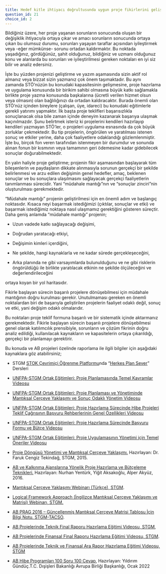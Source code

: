 ```yaml
---
title: Hedef kitle ihtiyacı doğrultusunda uygun proje fikirlerini geliştiriyoruz; ancak bunları proje teklifi olarak yazma konusunda dışarıdan desteğe ihtiyaç duyuyoruz.
question_id: 21
choice_id: 2
---
```

Bildiğiniz üzere, her proje yaşanan sorunların sonucunda oluşan bir değişiklik ihtiyacıyla ortaya çıkar ve amacı sorunların sonucunda ortaya çıkan bu olumsuz durumu, sorunları yaşayan taraflar açısından iyileştirmek veya -eğer mümkünse- sorunu ortadan kaldırmaktır. Bu noktada yaşadığınız, gördüğünüz, şahit olduğunuz, bildiğiniz ve uzmanı olduğunuz konu ve alanlarda bu sorunları ve iyileştirilmesi gereken noktaları en iyi siz bilir ve analiz edersiniz.

İşte bu yüzden projenizi geliştirme ve yazım aşamasında sizin aktif rol almanız veya bizzat sizin yazmanız çok önem taşımaktadır. Bu aynı zamanda STÖ’nüzün bu konudaki kapasitesinin gelişmesine, proje hazırlama ve uygulama konusunda bir birikim sahibi olmasına büyük katkı sağlamakla birlikte proje yazma konusunda başkalarına (ücretli verilen hizmet olsun veya olmasın) olan bağlılığınızı da ortadan kaldıracaktır. Burada önemli olan STÖ’nüz içinden bireylere (çalışan, üye, idareci) bu konudaki eğitimlerle gerekli yatırımı yapmaktır. İlk başta proje teklifleri başarısızlıkla sonuçlanacak olsa bile zaman içinde deneyim kazanarak başarıya ulaşmak kaçınılmazdır. Şunu belirtmek isteriz ki projelerini kendileri hazırlayıp kendileri yazmayan STÖ’ler, o projeleri uygulama esnasında da çok büyük zorluklar çekmektedir. Bu tip projelerin, öngörülen ve yaratılması istenen sonuç ve etkiler yerine, daha çok faaliyetlere odaklandığı gözlemlenmiştir. İşte bu, birçok fon veren tarafından istenmeyen bir durumdur ve sonunda alınan fonun bir kısmının veya tamamının geri ödemesine kadar gidebilecek sonuçlar doğurabilmektedir.

En yalın haliyle proje geliştirme; projenin fikir aşamasından başlayarak tüm bileşenlerin ve paydaşların dikkate alınmasıyla sorunun gerçekçi bir şekilde belirlenmesi ve arzu edilen değişimin genel hedefler, amaç, beklenen sonuçlar ve bu sonuçlara ulaşılmasını sağlayacak gerçekçi faaliyetlerin tanımlanması sürecidir. Yani “müdahale mantığı”nın ve “sonuçlar zinciri”nin oluşturulması gerekmektedir.

“Müdahale mantığı” projenin geliştirilmesi için en önemli adım ve başlangıç noktasıdır. Kısaca neyi başarmak istediğimizi (çıktılar, sonuçlar ve etki) ve başarmak istediğimiz noktaya nasıl ulaşmamız gerektiğini gösteren süreçtir. Daha geniş anlamda “müdahale mantığı” projenin;

- Uzun vadede katkı sağlayacağı değişimi,

- Doğrudan yaratacağı etkiyi,

- Değişimin kimleri içerdiğini,

- Ne şekilde, hangi kaynaklarla ve ne kadar sürede gerçekleşeceğini,

- Arka planında ne gibi varsayımlarda bulunulduğunu ve ne gibi risklerin öngörüldüğü ile birlikte yaratılacak etkinin ne şekilde ölçüleceğini ve değerlendirileceğini

ortaya koyan bir yol haritasıdır.

Fikirle başlayan sürecin başarılı projelere dönüşebilmesi için müdahale mantığının doğru kurulması gerekir. Unutulmaması gereken en önemli noktalardan biri de başarıyla geliştirilen projelerin faaliyet odaklı değil, sonuç ve etki, yani değişim odaklı olmalarıdır.

Bu noktaları proje teklif formuna başarılı ve bir sistematik içinde aktarmanız gerekmektedir. Fikirle başlayan sürecin başarılı projelere dönüşebilmesi genel olarak katılımcılık prensibiyle, sorunların ve çözüm fikrinin doğru analiz edildiği, kullanılacak kaynakların ve kapasitelerin ortaya çıkarıldığı, gerçekçi bir planlamayı gerektirir.

Bu konuda ve AB projeleri özelinde raporlama ile ilgili bilgiler için aşağıdaki kaynaklara göz atabilirsiniz;

- STGM [<u>STOK Çevrimiçi Öğrenme Platformu</u>](https://www.stgm.org.tr/stok-ogrenme-platformu)nda “[<u>Herkes Plan Sever</u>](https://www.stgm.org.tr/sivil-toplum-okulu-stok/herkes-plan-sever)” Dersleri

- [<u>UNFPA-STGM Ortak Eğitimleri: Proje Planlamasında Temel Kavramlar Videosu</u>](https://www.youtube.com/watch?v=Xv7WwCcU2o0&list=PLNNUSz3jzVL64sskDhRNadAhwPdVsD14-&index=5)

- [<u>UNFPA-STGM Ortak Eğitimleri: Proje Planlaması ve Yönetiminde Mantıksal Çerçeve Yaklaşımı ve Sonuç Odaklı Yönetim Videosu</u>](https://www.youtube.com/watch?v=QS6g61gWMkU&list=PLNNUSz3jzVL64sskDhRNadAhwPdVsD14-&index=6)

- [<u>UNFPA-STGM Ortak Eğitimleri: Proje Hazırlama Sürecinde Hibe Projeleri Teklif Çağrısının Başvuru Rehberlerinin Genel Özellikleri Videosu</u>](https://www.youtube.com/watch?v=9WKmGqDmbG8&list=PLNNUSz3jzVL64sskDhRNadAhwPdVsD14-&index=7)

- [<u>UNFPA-STGM Ortak Eğitimleri: Proje Hazırlama Sürecinde Başvuru Formu ve Bütçe Videosu</u>](https://www.youtube.com/watch?v=uV6m8z7q3Wc&list=PLNNUSz3jzVL64sskDhRNadAhwPdVsD14-&index=8)

- [<u>UNFPA-STGM Ortak Eğitimleri: Proje Uygulamasının Yönetimi için Temel Öneriler Videosu</u>](https://www.youtube.com/watch?v=z2CRJwUDJ_E&list=PLNNUSz3jzVL64sskDhRNadAhwPdVsD14-&index=9)

- [<u>Proje Döngüsü Yönetimi ve Mantıksal Çerçeve Yaklaşımı.</u>](https://www.stgm.org.tr/sites/default/files/2020-09/proje-dongusu-yonetimi-ve-mantiksal-cerceve-yaklasimi.pdf) Hazırlayan: Dr. Faruk Cengiz Tekindağ, STGM, 2015.

- [<u>AB ve Kalkınma Ajanslarına Yönelik Proje Hazırlama ve Bütçeleme Teknikleri.</u>](https://stk.bilgi.edu.tr/media/uploads/2020/08/26/PROJE%20YONETIMI%202016.pdf) Hazırlayan: Nurhan Yentürk, Yiğit Aksakoğlu, Alper Akyüz, 2016.

- [<u>Mantıksal Çerçeve Yaklaşımı Webinarı (Türkçe), STGM</u>](https://www.youtube.com/watch?v=-uIDB0l9NQ8&list=PLNNUSz3jzVL5i0Uzjn7FqAQN1N5sSlEpH&index=10).

- [<u>Logical Framework Approach (İngilizce Mantıksal Çerçeve Yaklaşımı ve Matrisi) Webinarı, STGM.</u>](https://www.youtube.com/watch?v=nR11kf85zSE&list=PLNNUSz3jzVL5i0Uzjn7FqAQN1N5sSlEpH&index=12)

- [<u>AB PRAG 2016 – Güncellenmiş Mantıksal Çerçeve Matrisi Tablosu İçin Bilgi Notu. STGM-TACSO</u>](https://www.stgm.org.tr/sites/default/files/2020-10/tacso-stgm-logframe-bilgi-notu_210317.pdf).

- [<u>AB Projelerinde Teknik Final Raporu Hazırlama Eğitimi Videosu, STGM</u>](https://www.youtube.com/watch?v=_ReR0r9KSbA&t=1s),

- [<u>AB Projelerinde Finansal Final Raporu Hazırlama Eğitimi Videosu, STGM</u>](https://www.youtube.com/watch?v=_ReR0r9KSbA&list=PLNNUSz3jzVL5i0Uzjn7FqAQN1N5sSlEpH&index=1).

- [<u>AB Projelerinde Teknik ve Finansal Ara Rapor Hazırlama Eğitimi Videosu, STGM</u>](https://www.youtube.com/watch?v=JzFij_k0IhA&list=PLNNUSz3jzVL5i0Uzjn7FqAQN1N5sSlEpH&index=4)

- [<u>AB Hibe Programları 100 Soru 100 Cevap</u>](https://www.stgm.org.tr/sites/default/files/2022-02/avrupa-birligi-hibe-programlari-100-soru-100-cevap_0_0.pdf), Hazırlayan: Yıldırım Gündüç.T.C. Dışişleri Bakanlığı Avrupa Birliği Başkanlığı, Ocak 2022


